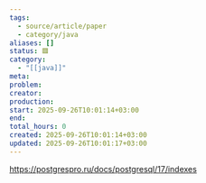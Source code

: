 ```yaml
---
tags:
  - source/article/paper
  - category/java
aliases: []
status: 🟥
category:
  - "[[java]]"
meta: 
problem: 
creator: 
production: 
start: 2025-09-26T10:01:14+03:00
end: 
total_hours: 0
created: 2025-09-26T10:01:14+03:00
updated: 2025-09-26T10:01:17+03:00
---
```


https://postgrespro.ru/docs/postgresql/17/indexes
